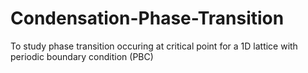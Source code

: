 # Condensation-Phase-Transition
To study phase transition occuring at critical point for  a 1D lattice with periodic boundary condition (PBC)
